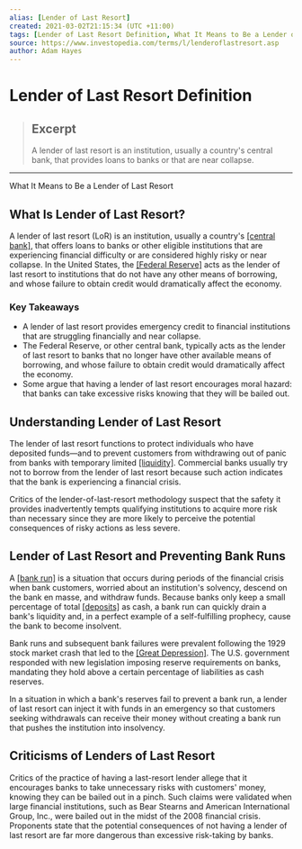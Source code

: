 ```yaml
---
alias: [Lender of Last Resort]
created: 2021-03-02T21:15:34 (UTC +11:00)
tags: [Lender of Last Resort Definition, What It Means to Be a Lender of Last Resort]
source: https://www.investopedia.com/terms/l/lenderoflastresort.asp
author: Adam Hayes
---
```


# Lender of Last Resort Definition

> ## Excerpt
> A lender of last resort is an institution, usually a country's central bank, that provides loans to banks or that are near collapse.

---

What It Means to Be a Lender of Last Resort
## What Is Lender of Last Resort?

A lender of last resort (LoR) is an institution, usually a country's [[central bank]](https://www.investopedia.com/terms/c/centralbank.asp), that offers loans to banks or other eligible institutions that are experiencing financial difficulty or are considered highly risky or near collapse. In the United States, the [[Federal Reserve]](https://www.investopedia.com/terms/f/federalreservebank.asp) acts as the lender of last resort to institutions that do not have any other means of borrowing, and whose failure to obtain credit would dramatically affect the economy.

### Key Takeaways

-   A lender of last resort provides emergency credit to financial institutions that are struggling financially and near collapse.
-   The Federal Reserve, or other central bank, typically acts as the lender of last resort to banks that no longer have other available means of borrowing, and whose failure to obtain credit would dramatically affect the economy.
-   Some argue that having a lender of last resort encourages moral hazard: that banks can take excessive risks knowing that they will be bailed out.

## Understanding Lender of Last Resort

The lender of last resort functions to protect individuals who have deposited funds—and to prevent customers from withdrawing out of panic from banks with temporary limited [[liquidity]](https://www.investopedia.com/terms/l/liquidity.asp). Commercial banks usually try not to borrow from the lender of last resort because such action indicates that the bank is experiencing a financial crisis.

Critics of the lender-of-last-resort methodology suspect that the safety it provides inadvertently tempts qualifying institutions to acquire more risk than necessary since they are more likely to perceive the potential consequences of risky actions as less severe.

## Lender of Last Resort and Preventing Bank Runs

A [[bank run]](https://www.investopedia.com/terms/b/bankrun.asp) is a situation that occurs during periods of the financial crisis when bank customers, worried about an institution's solvency, descend on the bank en masse, and withdraw funds. Because banks only keep a small percentage of total [[deposits]](https://www.investopedia.com/articles/personal-finance/122013/where-put-your-cash-call-deposit-vs-time-deposit-accounts.asp) as cash, a bank run can quickly drain a bank's liquidity and, in a perfect example of a self-fulfilling prophecy, cause the bank to become insolvent.

Bank runs and subsequent bank failures were prevalent following the 1929 stock market crash that led to the [[Great Depression]](https://www.investopedia.com/terms/g/great_depression.asp). The U.S. government responded with new legislation imposing reserve requirements on banks, mandating they hold above a certain percentage of liabilities as cash reserves.

In a situation in which a bank's reserves fail to prevent a bank run, a lender of last resort can inject it with funds in an emergency so that customers seeking withdrawals can receive their money without creating a bank run that pushes the institution into insolvency.

## Criticisms of Lenders of Last Resort

Critics of the practice of having a last-resort lender allege that it encourages banks to take unnecessary risks with customers' money, knowing they can be bailed out in a pinch. Such claims were validated when large financial institutions, such as Bear Stearns and American International Group, Inc., were bailed out in the midst of the 2008 financial crisis. Proponents state that the potential consequences of not having a lender of last resort are far more dangerous than excessive risk-taking by banks.
